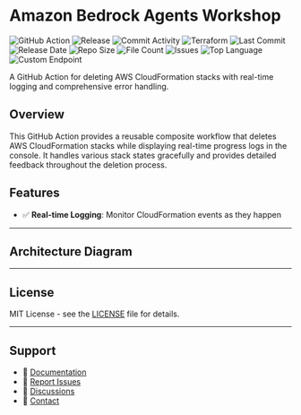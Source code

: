 # Amazon Bedrock Agents Workshop

![GitHub Action](https://img.shields.io/badge/GitHub-Action-blue?logo=github)&nbsp;![Release](https://github.com/subhamay-bhattacharyya/1703-bedrock-agent-tf/actions/workflows/release.yaml/badge.svg)&nbsp;![Commit Activity](https://img.shields.io/github/commit-activity/t/subhamay-bhattacharyya/1703-bedrock-agent-tf)&nbsp;![Terraform](https://img.shields.io/badge/AWS-Terraform-orange?logo=amazonaws)&nbsp;![Last Commit](https://img.shields.io/github/last-commit/subhamay-bhattacharyya/1703-bedrock-agent-tf)&nbsp;![Release Date](https://img.shields.io/github/release-date/subhamay-bhattacharyya/1703-bedrock-agent-tf)&nbsp;![Repo Size](https://img.shields.io/github/repo-size/subhamay-bhattacharyya/1703-bedrock-agent-tf)&nbsp;![File Count](https://img.shields.io/github/directory-file-count/subhamay-bhattacharyya/1703-bedrock-agent-tf)&nbsp;![Issues](https://img.shields.io/github/issues/subhamay-bhattacharyya/1703-bedrock-agent-tf)&nbsp;![Top Language](https://img.shields.io/github/languages/top/subhamay-bhattacharyya/1703-bedrock-agent-tf)&nbsp;![Custom Endpoint](https://img.shields.io/endpoint?url=https://gist.githubusercontent.com/bsubhamay/5f2105ec9b394f56301982907e3c2b30/raw/1703-bedrock-agent-tf.json?)


A GitHub Action for deleting AWS CloudFormation stacks with real-time logging and comprehensive error handling.

## Overview

This GitHub Action provides a reusable composite workflow that deletes AWS CloudFormation stacks while displaying real-time progress logs in the console. It handles various stack states gracefully and provides detailed feedback throughout the deletion process.

## Features

- ✅ **Real-time Logging**: Monitor CloudFormation events as they happen

---

## Architecture Diagram


---

## License

MIT License - see the [LICENSE](LICENSE) file for details.

---

## Support

- 📖 [Documentation](https://github.com/subhamay-bhattacharyya/1703-bedrock-agent-tf/wiki)
- 🐛 [Report Issues](https://github.com/subhamay-bhattacharyya/1703-bedrock-agent-tf/issues)
- 💬 [Discussions](https://github.com/subhamay-bhattacharyya/1703-bedrock-agent-tf/discussions)
- 📧 [Contact](mailto:support@subhamay.aws@gmail.com)